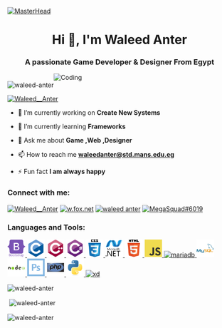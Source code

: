 [![MasterHead](https://i0.wp.com/taskbcn.com/wp-content/uploads/2018/09/1OF0xEMkWBv-69zvmNs6RDQ.gif?fit=1600%2C700&ssl=1)](https://rishavchanda.io)

<h1 align="center">Hi 👋, I'm Waleed Anter</h1>
<h3 align="center">A passionate Game Developer & Designer From Egypt</h3>
<img align="right" alt="Coding" width="400" src="https://cdn.dribbble.com/users/1162077/screenshots/3848914/programmer.gif">

<p align="left"> <img src="https://komarev.com/ghpvc/?username=waleed-anter&label=Profile%20views&color=0e75b6&style=flat" alt="waleed-anter" /> </p>

<p align="left"> <a href="https://twitter.com/Waleed__Anter" target="blank"><img src="https://img.shields.io/twitter/follow/Waleed__Anter?logo=twitter&style=for-the-badge" alt="Waleed__Anter" /></a> </p>

- 🔭 I’m currently working on **Create New Systems**

- 🌱 I’m currently learning **Frameworks**

- 💬 Ask me about **Game ,Web ,Designer**

- 📫 How to reach me **waleedanter@std.mans.edu.eg**

- ⚡ Fun fact **I am always happy**

<h3 align="left">Connect with me:</h3>
<p align="left">
<a href="https://twitter.com/Waleed__Anter" target="blank"><img align="center" src="https://raw.githubusercontent.com/rahuldkjain/github-profile-readme-generator/master/src/images/icons/Social/twitter.svg" alt="Waleed__Anter" height="30" width="40" /></a>
<a href="https://fb.com/w.fox.net" target="blank"><img align="center" src="https://raw.githubusercontent.com/rahuldkjain/github-profile-readme-generator/master/src/images/icons/Social/facebook.svg" alt="w.fox.net" height="30" width="40" /></a>
<a href="https://www.youtube.com/channel/UChZJaGTEqMviChaLAkBQevw" target="blank"><img align="center" src="https://raw.githubusercontent.com/rahuldkjain/github-profile-readme-generator/master/src/images/icons/Social/youtube.svg" alt="waleed anter" height="30" width="40" /></a>
<a href="https://discord.gg/MegaSquad#6019" target="blank"><img align="center" src="https://raw.githubusercontent.com/rahuldkjain/github-profile-readme-generator/master/src/images/icons/Social/discord.svg" alt="MegaSquad#6019" height="30" width="40" /></a>
</p>

<h3 align="left">Languages and Tools:</h3>
<p align="left"> <a href="https://getbootstrap.com" target="_blank" rel="noreferrer"> <img src="https://raw.githubusercontent.com/devicons/devicon/master/icons/bootstrap/bootstrap-plain-wordmark.svg" alt="bootstrap" width="40" height="40"/> </a> <a href="https://www.cprogramming.com/" target="_blank" rel="noreferrer"> <img src="https://raw.githubusercontent.com/devicons/devicon/master/icons/c/c-original.svg" alt="c" width="40" height="40"/> </a> <a href="https://www.w3schools.com/cpp/" target="_blank" rel="noreferrer"> <img src="https://raw.githubusercontent.com/devicons/devicon/master/icons/cplusplus/cplusplus-original.svg" alt="cplusplus" width="40" height="40"/> </a> <a href="https://www.w3schools.com/cs/" target="_blank" rel="noreferrer"> <img src="https://raw.githubusercontent.com/devicons/devicon/master/icons/csharp/csharp-original.svg" alt="csharp" width="40" height="40"/> </a> <a href="https://www.w3schools.com/css/" target="_blank" rel="noreferrer"> <img src="https://raw.githubusercontent.com/devicons/devicon/master/icons/css3/css3-original-wordmark.svg" alt="css3" width="40" height="40"/> </a> <a href="https://dotnet.microsoft.com/" target="_blank" rel="noreferrer"> <img src="https://raw.githubusercontent.com/devicons/devicon/master/icons/dot-net/dot-net-original-wordmark.svg" alt="dotnet" width="40" height="40"/> </a> <a href="https://www.w3.org/html/" target="_blank" rel="noreferrer"> <img src="https://raw.githubusercontent.com/devicons/devicon/master/icons/html5/html5-original-wordmark.svg" alt="html5" width="40" height="40"/> </a> <a href="https://developer.mozilla.org/en-US/docs/Web/JavaScript" target="_blank" rel="noreferrer"> <img src="https://raw.githubusercontent.com/devicons/devicon/master/icons/javascript/javascript-original.svg" alt="javascript" width="40" height="40"/> </a> <a href="https://mariadb.org/" target="_blank" rel="noreferrer"> <img src="https://www.vectorlogo.zone/logos/mariadb/mariadb-icon.svg" alt="mariadb" width="40" height="40"/> </a> <a href="https://www.mysql.com/" target="_blank" rel="noreferrer"> <img src="https://raw.githubusercontent.com/devicons/devicon/master/icons/mysql/mysql-original-wordmark.svg" alt="mysql" width="40" height="40"/> </a> <a href="https://nodejs.org" target="_blank" rel="noreferrer"> <img src="https://raw.githubusercontent.com/devicons/devicon/master/icons/nodejs/nodejs-original-wordmark.svg" alt="nodejs" width="40" height="40"/> </a> <a href="https://www.photoshop.com/en" target="_blank" rel="noreferrer"> <img src="https://raw.githubusercontent.com/devicons/devicon/master/icons/photoshop/photoshop-line.svg" alt="photoshop" width="40" height="40"/> </a> <a href="https://www.php.net" target="_blank" rel="noreferrer"> <img src="https://raw.githubusercontent.com/devicons/devicon/master/icons/php/php-original.svg" alt="php" width="40" height="40"/> </a> <a href="https://www.python.org" target="_blank" rel="noreferrer"> <img src="https://raw.githubusercontent.com/devicons/devicon/master/icons/python/python-original.svg" alt="python" width="40" height="40"/> </a> <a href="https://www.adobe.com/products/xd.html" target="_blank" rel="noreferrer"> <img src="https://cdn.worldvectorlogo.com/logos/adobe-xd.svg" alt="xd" width="40" height="40"/> </a> </p>

<p><img align="center" src="https://github-readme-stats.vercel.app/api/top-langs?username=waleed-anter&show_icons=true&locale=en&layout=compact" alt="waleed-anter" /></p>

<p>&nbsp;<img align="center" src="https://github-readme-stats.vercel.app/api?username=waleed-anter&show_icons=true&locale=en" alt="waleed-anter" /></p>

<p><img align="center" src="https://github-readme-streak-stats.herokuapp.com/?user=waleed-anter&" alt="waleed-anter" /></p>

